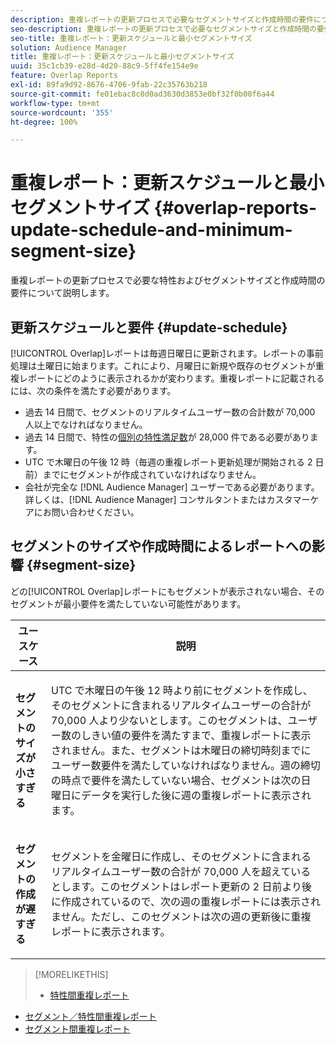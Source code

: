 ```yaml
---
description: 重複レポートの更新プロセスで必要なセグメントサイズと作成時間の要件について説明します。
seo-description: 重複レポートの更新プロセスで必要なセグメントサイズと作成時間の要件について説明します。
seo-title: 重複レポート：更新スケジュールと最小セグメントサイズ
solution: Audience Manager
title: 重複レポート：更新スケジュールと最小セグメントサイズ
uuid: 35c1cb39-e28d-4d20-88c9-5ff4fe154e9e
feature: Overlap Reports
exl-id: 89fa9d92-8676-4706-9fab-22c35763b218
source-git-commit: fe01ebac8c0d0ad3630d3853e0bf32f0b00f6a44
workflow-type: tm+mt
source-wordcount: '355'
ht-degree: 100%

---
```


# 重複レポート：更新スケジュールと最小セグメントサイズ {#overlap-reports-update-schedule-and-minimum-segment-size}

重複レポートの更新プロセスで必要な特性およびセグメントサイズと作成時間の要件について説明します。

## 更新スケジュールと要件 {#update-schedule}

[!UICONTROL Overlap]レポートは毎週日曜日に更新されます。レポートの事前処理は土曜日に始まります。これにより、月曜日に新規や既存のセグメントが重複レポートにどのように表示されるかが変わります。重複レポートに記載されるには、次の条件を満たす必要があります。

* 過去 14 日間で、セグメントのリアルタイムユーザー数の合計数が 70,000 人以上でなければなりません。
* 過去 14 日間で、特性の[個別の特性満足数](/help/using/features/traits/trait-and-segment-qualification-reference.md)が 28,000 件である必要があります。
* UTC で木曜日の午後 12 時（毎週の重複レポート更新処理が開始される 2 日前）までにセグメントが作成されていなければなりません。
* 会社が完全な [!DNL Audience Manager] ユーザーである必要があります。詳しくは、[!DNL Audience Manager] コンサルタントまたはカスタマーケアにお問い合わせください。

## セグメントのサイズや作成時間によるレポートへの影響 {#segment-size}

どの[!UICONTROL Overlap]レポートにもセグメントが表示されない場合、そのセグメントが最小要件を満たしていない可能性があります。

<table id="table_BE2937C1FA314BBDBD1D026321D6E6B1"> 
 <thead> 
  <tr> 
   <th colname="col1" class="entry"> ユースケース </th> 
   <th colname="col2" class="entry"> 説明 </th> 
  </tr> 
 </thead>
 <tbody> 
  <tr> 
   <td colname="col1"> <p> <b>セグメントのサイズが小さすぎる</b> </p> </td> 
   <td colname="col2"> <p>UTC で木曜日の午後 12 時より前にセグメントを作成し、そのセグメントに含まれるリアルタイムユーザーの合計が 70,000 人より少ないとします。このセグメントは、ユーザー数のしきい値の要件を満たすまで、<span class="wintitle">重複レポート</span>に表示されません。また、セグメントは木曜日の締切時刻までにユーザー数要件を満たしていなければなりません。週の締切の時点で要件を満たしていない場合、セグメントは次の日曜日にデータを実行した後に週の<span class="wintitle">重複レポート</span>に表示されます。 </p> </td> 
  </tr> 
  <tr> 
   <td colname="col1"> <p> <b>セグメントの作成が遅すぎる</b> </p> </td> 
   <td colname="col2"> <p>セグメントを金曜日に作成し、そのセグメントに含まれるリアルタイムユーザー数の合計が 70,000 人を超えているとします。このセグメントはレポート更新の 2 日前より後に作成されているので、次の週の<span class="wintitle">重複レポート</span>には表示されません。ただし、このセグメントは次の週の更新後に<span class="wintitle">重複レポート</span>に表示されます。 </p> </td> 
  </tr> 
 </tbody> 
</table>

>[!MORELIKETHIS]
>
>* [特性間重複レポート](../../reporting/dynamic-reports/trait-trait-overlap-report.md#trait-to-trait-overlap-report)
* [セグメント／特性間重複レポート](../../reporting/dynamic-reports/segment-trait-overlap-report.md)
* [セグメント間重複レポート](../../reporting/dynamic-reports/segment-segment-overlap-report.md)

